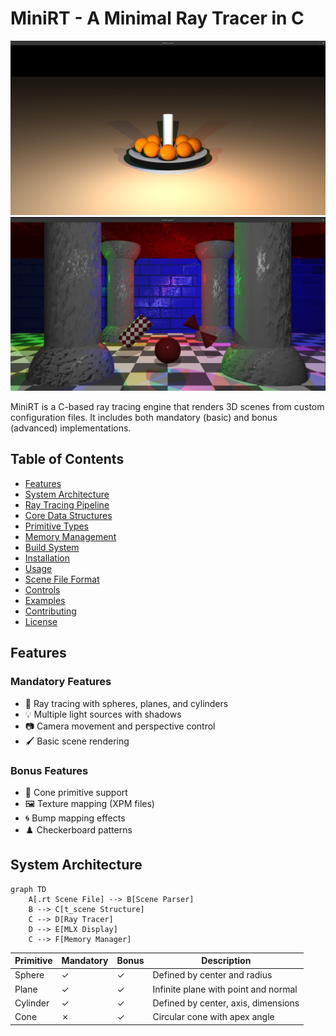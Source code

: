 # MiniRT - A Minimal Ray Tracer in C

![MiniRT Banner](https://github.com/helgh/MiniRT_1337/blob/master/Screenshot%20from%202025-05-17%2018-29-59.png)
![MiniRT Banner](https://github.com/helgh/MiniRT_1337/blob/master/Screenshot%20from%202025-05-17%2018-35-26.png)

MiniRT is a C-based ray tracing engine that renders 3D scenes from custom configuration files. It includes both mandatory (basic) and bonus (advanced) implementations.

## Table of Contents
- [Features](#features)
- [System Architecture](#system-architecture)
- [Ray Tracing Pipeline](#ray-tracing-pipeline)
- [Core Data Structures](#core-data-structures)
- [Primitive Types](#primitive-types)
- [Memory Management](#memory-management)
- [Build System](#build-system)
- [Installation](#installation)
- [Usage](#usage)
- [Scene File Format](#scene-file-format)
- [Controls](#controls)
- [Examples](#examples)
- [Contributing](#contributing)
- [License](#license)

## Features

### Mandatory Features
- 🎯 Ray tracing with spheres, planes, and cylinders
- 💡 Multiple light sources with shadows
- 📷 Camera movement and perspective control
- 🖌️ Basic scene rendering

### Bonus Features
- 🔺 Cone primitive support
- 🖼️ Texture mapping (XPM files)
- 🌀 Bump mapping effects
- ♟️ Checkerboard patterns

## System Architecture

```mermaid
graph TD
    A[.rt Scene File] --> B[Scene Parser]
    B --> C[t_scene Structure]
    C --> D[Ray Tracer]
    D --> E[MLX Display]
    C --> F[Memory Manager]

```

| Primitive  | Mandatory | Bonus | Description                          |
|------------|-----------|-------|--------------------------------------|
| Sphere     | ✓         | ✓     | Defined by center and radius         |
| Plane      | ✓         | ✓     | Infinite plane with point and normal |
| Cylinder   | ✓         | ✓     | Defined by center, axis, dimensions  |
| Cone       | ✗         | ✓     | Circular cone with apex angle        |

